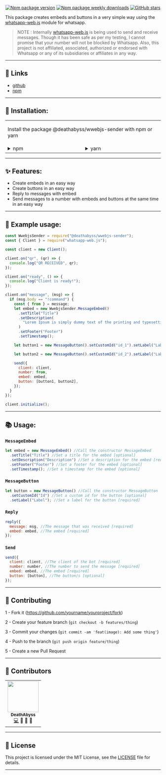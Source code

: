 <div align="center">

[![Npm package version](https://badgen.net/npm/v/@deathabyss/wwebjs-sender)](https://www.npmjs.com/package/@deathabyss/wwebjs-sender) [![Npm package weekly downloads](https://badgen.net/npm/dw/@deathabyss/wwebjs-sender)](https://www.npmjs.com/package/@deathabyss/wwebjs-sender) [![GitHub stars](https://img.shields.io/github/stars/xXDeathAbyssXx/wwebjs-sender.svg)](https://github.com/xXDeathAbyssXx/wwebjs-sender/watchers)

</div>

This package creates embeds and buttons in a very simple way using the [whatsapp-web.js](https://www.npmjs.com/package/whatsapp-web.js) module for whatsapp.

> NOTE : Internally [whatsapp-web.js](https://www.npmjs.com/package/whatsapp-web.js) is being used to send and receive messages. Though it has been safe as per my testing, I cannot promise that your number will not be blocked by Whatsapp. Also, this project is not affiliated, associated, authorized or endorsed with Whatsapp or any of its subsidiaries or affiliates in any way.

---

## 🔗 Links

- [github](https://github.com/xXDeathAbyssXx/wwebjs-sender)
- [npm](https://www.npmjs.com/package/@deathabyss/wwebjs-sender)

---

## 🚀 Installation:

<table><tr><td colspan="3">

Install the package @deathabyss/wwebjs-sender with npm or yarn

</td></tr><tr><td valign="top">

<details><summary> npm </summary><p>

```bash
npm i @deathabyss/wwebjs-sender
```

</p></details></td><td valign="top">

<details><summary> yarn </summary><p>

```bash
yarn add @deathabyss/wwebjs-sender
```

</p></details></td></tr></table>

---

## ✨ Features:

- Create embeds in an easy way
- Create buttons in an easy way
- Reply to messages with embed
- Send messages to a number with embeds and buttons at the same time in an easy way

---

## 👀 Example usage:

```js
const WwebjsSender = require("@deathabyss/wwebjs-sender");
const { Client } = require("whatsapp-web.js");

const client = new Client();

client.on("qr", (qr) => {
  console.log("QR RECEIVED", qr);
});

client.on("ready", () => {
  console.log("Client is ready!");
});

client.on("message", (msg) => {
  if (msg.body == "!command") {
    const { from } = message;
    let embed = new WwebjsSender.MessageEmbed()
      .setTitle("Title")
      .setDescription(
        "Lorem Ipsum is simply dummy text of the printing and typesetting industry. Lorem Ipsum has been the industry's standard dummy text ever since the 1500s, when an unknown printer took a galley of type and scrambled it to make a type specimen book. It has survived not only five centuries, but also the leap into electronic typesetting, remaining essentially unchanged. It was popularised in the 1960s with the release of Letraset sheets containing Lorem Ipsum passages, and more recently with desktop publishing software like Aldus PageMaker including versions of Lorem Ipsum."
      )
      .setFooter("Footer")
      .setTimestamp();

    let button1 = new MessageButton().setCustomId("id_1").setLabel("Label");

    let button2 = new MessageButton().setCustomId("id_2").setLabel("Label");

    send({
      client: client,
      number: from,
      embed: embed,
      button: [button1, button2],
    });
  }
});

client.initialize();
```

---

## 📚 Usage:

### `MessageEmbed`

```js
let embed = new MessageEmbed() //Call the constructor MessageEmbed
  .setTitle("Title") //Set a title for the embed [optional]
  .setDescription("Description") //Set a description for the embed [required]
  .setFooter("Footer") //Set a footer for the embed [optional]
  .setTimestamp(); //Set a timestamp for the embed [optional]
```

### `MessageButton`

```js
let button = new MessageButton() //Call the constructor MessageButton
  .setCustomId("Id") //Set a custom id for the button [optional]
  .setLabel("Label"); //Set a label for the button [required]
```

### `Reply`

```js
reply({
  message: msg, //The message that was received [required]
  embed: embed, //The embed [required]
});
```

### `Send`

```js
send({
  client: client, //The client of the bot [required]
  number: number, //The number to send the message [required]
  embed: embed, //The embed [required]
  button: [button], //The button/s [optional]
});
```

---

## 📁 Contributing

1 - Fork it (https://github.com/yourname/yourproject/fork)

2 - Create your feature branch (`git checkout -b features/thing`)

3 - Commit your changes (`git commit -am 'feat(image): Add some thing'`)

4 - Push to the branch (`git push origin feature/thing`)

5 - Create a new Pull Request

---

## 👥 Contributors

<!-- ALL-CONTRIBUTORS-LIST:START - Do not remove or modify this section -->

<!-- prettier-ignore-start -->

<!-- markdownlint-disable -->

<table>
  <tr>
    <td align="center"><a href="https://github.com/xXDeathAbyssXx"><img src="https://avatars.githubusercontent.com/u/97713025?v=4?s=100" width="100px;"/><br /><sub><b>DeathAbyss</b></sub></a><br /><a href="https://github.com/xXDeathAbyssXx" title="Code">💻</a> <a title="Design">🎨</a> <a title="Tests">🧪</a> <a title="Ideas, Planning, & Feedback">🤔</a></td>
  </tr>
</table>
<!-- markdownlint-restore -->
<!-- prettier-ignore-end -->
<!-- ALL-CONTRIBUTORS-LIST:END -->

---

## 📖 License

This project is licensed under the MIT License, see the [LICENSE](https://github.com/xXDeathAbyssXx/wwebjs-sender/blob/main/LICENSE) file for details.

---
